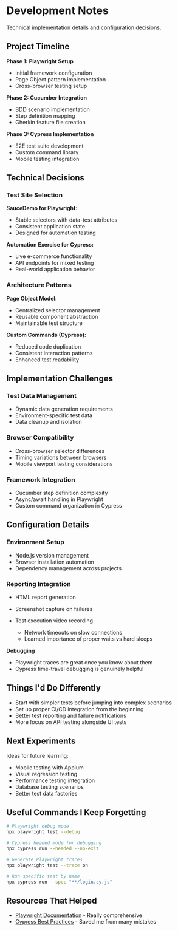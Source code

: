 # Development Notes

Technical implementation details and configuration decisions.

## Project Timeline

**Phase 1: Playwright Setup**

- Initial framework configuration
- Page Object pattern implementation
- Cross-browser testing setup

**Phase 2: Cucumber Integration**

- BDD scenario implementation
- Step definition mapping
- Gherkin feature file creation

**Phase 3: Cypress Implementation**

- E2E test suite development
- Custom command library
- Mobile testing integration

## Technical Decisions

### Test Site Selection

**SauceDemo for Playwright:**

- Stable selectors with data-test attributes
- Consistent application state
- Designed for automation testing

**Automation Exercise for Cypress:**

- Live e-commerce functionality
- API endpoints for mixed testing
- Real-world application behavior

### Architecture Patterns

**Page Object Model:**

- Centralized selector management
- Reusable component abstraction
- Maintainable test structure

**Custom Commands (Cypress):**

- Reduced code duplication
- Consistent interaction patterns
- Enhanced test readability

## Implementation Challenges

### Test Data Management

- Dynamic data generation requirements
- Environment-specific test data
- Data cleanup and isolation

### Browser Compatibility

- Cross-browser selector differences
- Timing variations between browsers
- Mobile viewport testing considerations

### Framework Integration

- Cucumber step definition complexity
- Async/await handling in Playwright
- Custom command organization in Cypress

## Configuration Details

### Environment Setup

- Node.js version management
- Browser installation automation
- Dependency management across projects

### Reporting Integration

- HTML report generation
- Screenshot capture on failures
- Test execution video recording

  - Network timeouts on slow connections
  - Learned importance of proper waits vs hard sleeps

**Debugging**

- Playwright traces are great once you know about them
- Cypress time-travel debugging is genuinely helpful

## Things I'd Do Differently

- Start with simpler tests before jumping into complex scenarios
- Set up proper CI/CD integration from the beginning
- Better test reporting and failure notifications
- More focus on API testing alongside UI tests

## Next Experiments

Ideas for future learning:

- Mobile testing with Appium
- Visual regression testing
- Performance testing integration
- Database testing scenarios
- Better test data factories

## Useful Commands I Keep Forgetting

```bash
# Playwright debug mode
npx playwright test --debug

# Cypress headed mode for debugging
npx cypress run --headed --no-exit

# Generate Playwright traces
npx playwright test --trace on

# Run specific test by name
npx cypress run --spec "**/login.cy.js"
```

## Resources That Helped

- [Playwright Documentation](https://playwright.dev/) - Really comprehensive
- [Cypress Best Practices](https://docs.cypress.io/guides/references/best-practices) - Saved me from many mistakes
